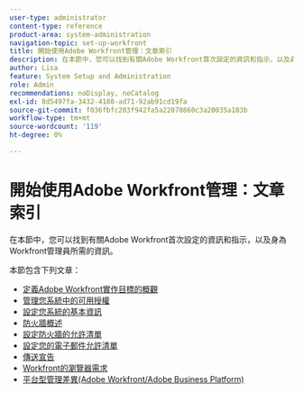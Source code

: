 ```yaml
---
user-type: administrator
content-type: reference
product-area: system-administration
navigation-topic: set-up-workfront
title: 開始使用Adobe Workfront管理：文章索引
description: 在本節中，您可以找到有關Adobe Workfront首次設定的資訊和指示，以及身為Workfront管理員所需的資訊。
author: Lisa
feature: System Setup and Administration
role: Admin
recommendations: noDisplay, noCatalog
exl-id: 8d5497fa-3432-4188-ad71-92ab91cd19fa
source-git-commit: f036fbfc203f942fa5a22070860c3a20035a183b
workflow-type: tm+mt
source-wordcount: '119'
ht-degree: 0%

---
```


# 開始使用Adobe Workfront管理：文章索引

<!--Audited: 12/2023-->

在本節中，您可以找到有關Adobe Workfront首次設定的資訊和指示，以及身為Workfront管理員所需的資訊。

本節包含下列文章：

* [定義Adobe Workfront實作目標的概觀](../../administration-and-setup/get-started-wf-administration/define-wf-goals-objectives.md)
* [管理您系統中的可用授權](../../administration-and-setup/get-started-wf-administration/manage-available-licenses-in-your-system.md)
* [設定您系統的基本資訊](../../administration-and-setup/get-started-wf-administration/configure-basic-info.md)
* [防火牆概述](../../administration-and-setup/get-started-wf-administration/firewall-overview.md)
* [設定防火牆的允許清單](../../administration-and-setup/get-started-wf-administration/configure-your-firewall.md)
* [設定您的電子郵件允許清單](../../administration-and-setup/get-started-wf-administration/configure-your-email-allowlist.md)
* [傳送宣告](../../administration-and-setup/get-started-wf-administration/view-send-announcements.md)
* [Workfront的瀏覽器需求](../../administration-and-setup/get-started-wf-administration/workfront-browser-requirements.md)
* [平台型管理差異(Adobe Workfront/Adobe Business Platform)](../../administration-and-setup/get-started-wf-administration/actions-in-admin-console.md)
